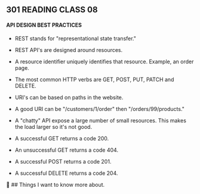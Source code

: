 ## **301 READING CLASS 08**

#### **API DESIGN BEST PRACTICES**

* REST stands for "representational state transfer."

* REST API's are designed around resources.

* A resource identifier uniquely identifies that resource. Example, an order page.

* The most common HTTP verbs are GET, POST, PUT, PATCH and DELETE.

* URI's can be based on paths in the website.

* A good URI can be "/customers/1/order" then "/orders/99/products."

* A "chatty" API expose a large number of small resources.  This makes the load larger so it's not good.

* A successful GET returns a code 200.

* An unsuccessful GET returns a code 404.

* A successful POST returns a code 201.

* A successful DELETE returns a code 204.



:thinking: ## Things I want to know more about. 